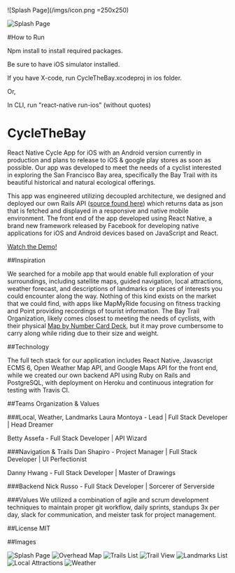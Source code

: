 ![Splash Page](/imgs/icon.png =250x250)

![Splash Page](/imgs/Logo.png)

#How to Run

Npm install to install required packages.

Be sure to have iOS simulator installed.

If you have X-code, run CycleTheBay.xcodeproj in ios folder.

Or,

In CLI, run "react-native run-ios" (without quotes)


# CycleTheBay
React Native Cycle App for iOS with an Android version currently in production and plans to release to iOS & google play stores as soon as possible. Our app was developed to meet the needs of a cyclist interested in exploring the San Francisco Bay area, specifically the Bay Trail with its beautiful historical and natural ecological offerings.

This app was engineered utilizing decoupled architecture, we designed and deployed our own Rails API ([source found here](https://github.com/psiclops/cycle-api)) which returns data as json that is fetched and displayed in a responsive and native mobile environment. The front end of the app developed using React Native, a brand new framework released by Facebook for developing native applications for iOS and Android devices based on JavaScript and React.  

[Watch the Demo!](https://youtu.be/OI2wkQTdCrg)

##Inspiration

We searched for a mobile app that would enable full exploration of your surroundings, including satellite maps, guided navigation, local attractions, weather forecast, and descriptions of landmarks or places of interests you could encounter along the way. Nothing of this kind exists on the market that we could find, with apps like MapMyRide focusing on fitness tracking and Point providing recordings of tourist information. The Bay Trail Organization, likely comes closest to meeting the needs of cyclists, with their physical [Map by Number Card Deck](http://baytrail.org/get-on-the-trail/map-by-number/), but it may prove cumbersome to carry along while riding due to their size and weight.


##Technology

The full tech stack for our application includes React Native, Javascript ECMS 6, Open Weather Map API, and Google Maps API for the front end, while we created our own backend API using Ruby on Rails and PostgreSQL, with deployment on Heroku and continuous integration for testing with Travis CI. 

##Teams Organization & Values

###Local, Weather, Landmarks
Laura Montoya - Lead | Full Stack Developer | Head Dreamer

Betty Assefa - Full Stack Developer | API Wizard

###Navigation & Trails
Dan Shapiro - Project Manager | Full Stack Developer | UI Perfectionist

Danny Hwang - Full Stack Developer | Master of Drawings

###Backend
Nick Russo - Full Stack Developer | Sorcerer of Serverside

###Values
We utilized a combination of agile and scrum development techniques to maintain proper git workflow, daily sprints, standups 3x per day, slack for communication, and meister task for project management.

##License
MIT

##Images

![Splash Page](/imgs/splash.png) ![Overhead Map](/imgs/overhead-map.png) ![Trails List](/imgs/trails-list.png)
![Trail View](/imgs/trail-view.png) ![Landmarks List](/imgs/landmarks-list.png) ![Local Attractions](/imgs/local.png)
![Weather](/imgs/weather.png)


